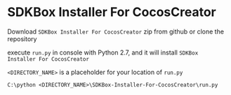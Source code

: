 # SDKBox Installer For CocosCreator

Download `SDKBox Installer For CocosCreator` zip from github or clone the repository<br />

execute `run.py` in console with Python 2.7, and it will install `SDKBox Installer For CocosCreator`<br />

`<DIRECTORY_NAME>` is a placeholder for your location of `run.py`<br />

```
C:\python <DIRECTORY_NAME>\SDKBox-Installer-For-CocosCreator\run.py
```
